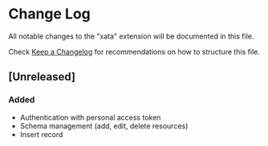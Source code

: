 # Change Log

All notable changes to the "xata" extension will be documented in this file.

Check [Keep a Changelog](http://keepachangelog.com/) for recommendations on how to structure this file.

## [Unreleased]

### Added

- Authentication with personal access token
- Schema management (add, edit, delete resources)
- Insert record
